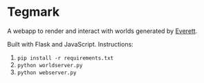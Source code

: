 # Tegmark
A webapp to render and interact with worlds generated by
[Everett](https://github.com/samcorcoran/everett).

Built with Flask and JavaScript. Instructions:

1. `pip install -r requirements.txt`
2. `python worldserver.py`
3. `python webserver.py`
